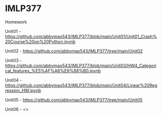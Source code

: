 # IMLP377
Homework

Unit01 - <https://github.com/abbymao543/IMLP377/blob/main/Unit01/Unit01_Crash%20Course%20on%20Python.ipynb>

Unit02 - <https://github.com/abbymao543/IMLP377/tree/main/Unit02>

Unit03 - <https://github.com/abbymao543/IMLP377/blob/main/Unit03/HW4_Categorical_features_%E5%AF%A6%E6%88%B0.ipynb>

Unit04 - <https://github.com/abbymao543/IMLP377/blob/main/Unit04/Linear%20Regression_HW.ipynb>

Unit05 - <https://github.com/abbymao543/IMLP377/tree/main/Unit05>

Unit06 - <>
